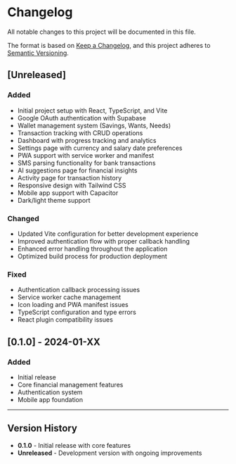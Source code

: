 # Changelog

All notable changes to this project will be documented in this file.

The format is based on [Keep a Changelog](https://keepachangelog.com/en/1.0.0/),
and this project adheres to [Semantic Versioning](https://semver.org/spec/v2.0.0.html).

## [Unreleased]

### Added
- Initial project setup with React, TypeScript, and Vite
- Google OAuth authentication with Supabase
- Wallet management system (Savings, Wants, Needs)
- Transaction tracking with CRUD operations
- Dashboard with progress tracking and analytics
- Settings page with currency and salary date preferences
- PWA support with service worker and manifest
- SMS parsing functionality for bank transactions
- AI suggestions page for financial insights
- Activity page for transaction history
- Responsive design with Tailwind CSS
- Mobile app support with Capacitor
- Dark/light theme support

### Changed
- Updated Vite configuration for better development experience
- Improved authentication flow with proper callback handling
- Enhanced error handling throughout the application
- Optimized build process for production deployment

### Fixed
- Authentication callback processing issues
- Service worker cache management
- Icon loading and PWA manifest issues
- TypeScript configuration and type errors
- React plugin compatibility issues

## [0.1.0] - 2024-01-XX

### Added
- Initial release
- Core financial management features
- Authentication system
- Mobile app foundation

---

## Version History

- **0.1.0** - Initial release with core features
- **Unreleased** - Development version with ongoing improvements 